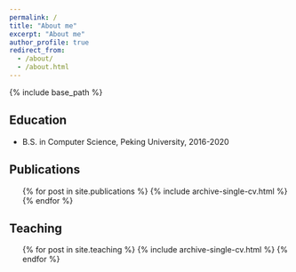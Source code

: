 ```yaml
---
permalink: /
title: "About me"
excerpt: "About me"
author_profile: true
redirect_from: 
  - /about/
  - /about.html
---
```


{% include base_path %}



## Education
* B.S. in Computer Science, Peking University, 2016-2020

## Publications

  <ul>{% for post in site.publications %}
    {% include archive-single-cv.html %}
  {% endfor %}</ul>
  
## Teaching

  <ul>{% for post in site.teaching %}
    {% include archive-single-cv.html %}
  {% endfor %}</ul>
